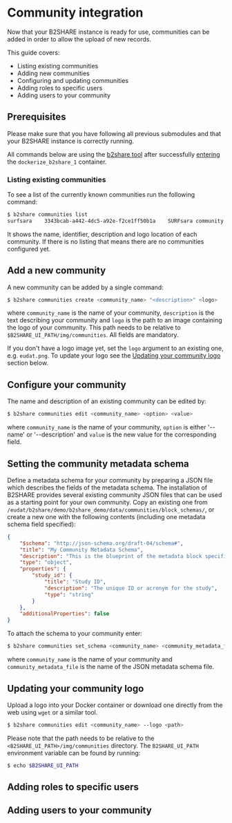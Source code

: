 # Community integration
Now that your B2SHARE instance is ready for use, communities can be added in order to allow the upload of new records.

This guide covers:
- Listing existing communities
- Adding new communities
- Configuring and updating communities
- Adding roles to specific users
- Adding users to your community

## Prerequisites
Please make sure that you have following all previous submodules and that your B2SHARE instance is correctly running.

All commands below are using the [b2share tool](08_Configuration.md#Using-the-b2share-tool) after successfully [entering](08_Configuration.md#Entering-the-Docker-container-environment) the `dockerize_b2share_1` container.

### Listing existing communities
To see a list of the currently known communities run the following command:

```sh
$ b2share communities list
surfsara    3343bcab-a442-4dc5-a92e-f2ce1ff50b1a    SURFsara community    /img/communities/surfsara.png
```

It shows the name, identifier, description and logo location of each community. If there is no listing that means there are no communities configured yet.

## Add a new community
A new community can be added by a single command:

```sh
$ b2share communities create <community_name> "<description>" <logo>
```

where `community_name` is the name of your community, `description` is the text describing your community and `logo` is the path to an image containing the logo of your community. This path needs to be relative to `$B2SHARE_UI_PATH/img/communities`. All fields are mandatory.

If you don't have a logo image yet, set the `logo` argument to an existing one, e.g. `eudat.png`. To update your logo see the [Updating your community logo](#Updating-your-community-logo) section below.

## Configure your community
The name and description of an existing community can be edited by:

```sh
$ b2share communities edit <community_name> <option> <value>
```

where `community_name` is the name of your community, `option` is either '--name' or '--description' and `value` is the new value for the corresponding field.

## Setting the community metadata schema
Define a metadata schema for your community by preparing a JSON file which describes the fields of the metadata schema. The installation of B2SHARE provides several existing community JSON files that can be used as a starting point for your own community. Copy an existing one from `/eudat/b2share/demo/b2share_demo/data/communities/block_schemas/`, or create a new one with the following contents (including one metadata schema field specified):

```json
{
    "$schema": "http://json-schema.org/draft-04/schema#",
    "title": "My Community Metadata Schema",
    "description": "This is the blueprint of the metadata block specific for My Community community",
    "type": "object",
    "properties": {
        "study_id": {
            "title": "Study ID",
            "description": "The unique ID or acronym for the study",
            "type": "string"
        }
    },
    "additionalProperties": false
}
```

To attach the schema to your community enter:

```sh
$ b2share communities set_schema <community_name> <community_metadata_file>
```

where `community_name` is the name of your community and `community_metadata_file` is the name of the JSON metadata schema file.

## Updating your community logo
Upload a logo into your Docker container or download one directly from the web using `wget` or a similar tool.

```sh
$ b2share communities edit <community_name> --logo <path>
```

Please note that the path needs to be relative to the `<B2SHARE_UI_PATH>/img/communities` directory. The `B2SHARE_UI_PATH` environment variable can be found by running:

```sh
$ echo $B2SHARE_UI_PATH
```

## Adding roles to specific users

## Adding users to your community
